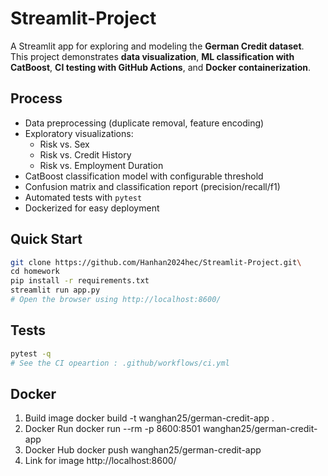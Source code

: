 # Streamlit-Project

A Streamlit app for exploring and modeling the **German Credit dataset**.  
This project demonstrates **data visualization**, **ML classification with CatBoost**, **CI testing with GitHub Actions**, and **Docker containerization**.

## Process
- Data preprocessing (duplicate removal, feature encoding)
- Exploratory visualizations:
  - Risk vs. Sex
  - Risk vs. Credit History
  - Risk vs. Employment Duration
- CatBoost classification model with configurable threshold
- Confusion matrix and classification report (precision/recall/f1)
- Automated tests with `pytest`
- Dockerized for easy deployment

## Quick Start
```bash
git clone https://github.com/Hanhan2024hec/Streamlit-Project.git\
cd homework
pip install -r requirements.txt
streamlit run app.py
# Open the browser using http://localhost:8600/
```

## Tests
```bash
pytest -q
# See the CI opeartion : .github/workflows/ci.yml
```

## Docker
1) Build image
docker build -t wanghan25/german-credit-app .
2) Docker Run
docker run --rm -p 8600:8501 wanghan25/german-credit-app
3) Docker Hub
docker push wanghan25/german-credit-app
4) Link for image
http://localhost:8600/

